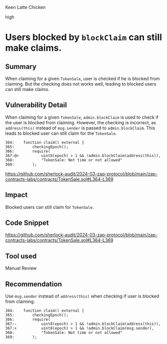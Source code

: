 Keen Latte Chicken

high

# Users blocked by `blockClaim` can still make claims.

## Summary
When claiming for a given `TokenSale`, user is checked if he is blocked from claiming. But the checking does not works well, leading to blocked users can still make claims.

## Vulnerability Detail
When claiming for a given `TokenSale`, `admin.blockClaim` is used to check if the user is blocked from claiming. However, the checking is incorrect, as `address(this)` instead of `msg.sender` is passed to `admin.blockClaim`. This leads to blocked user can still claim for the `TokenSale`.
```solidity
364:    function claim() external {
365:        checkingEpoch();
366:        require(
367:@>          uint8(epoch) > 1 && !admin.blockClaim(address(this)),
368:            "TokenSale: Not time or not allowed"
369:        );
```
https://github.com/sherlock-audit/2024-03-zap-protocol/blob/main/zap-contracts-labs/contracts/TokenSale.sol#L364-L369

## Impact
Blocked users can still claim for `TokenSale`.

## Code Snippet
https://github.com/sherlock-audit/2024-03-zap-protocol/blob/main/zap-contracts-labs/contracts/TokenSale.sol#L364-L369

## Tool used

Manual Review

## Recommendation
Use `msg.sender` instead of `address(this)` when checking if user is blocked from claiming.
```solidity
364:    function claim() external {
365:        checkingEpoch();
366:        require(
367:-           uint8(epoch) > 1 && !admin.blockClaim(address(this)),
367:+           uint8(epoch) > 1 && !admin.blockClaim(msg.sender),
368:            "TokenSale: Not time or not allowed"
369:        );
```
